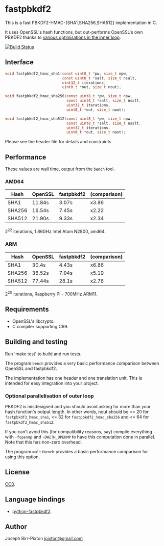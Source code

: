 # fastpbkdf2
This is a fast PBKDF2-HMAC-{SHA1,SHA256,SHA512} implementation in C.

It uses OpenSSL's hash functions, but out-performs OpenSSL's own PBKDF2
thanks to [various optimisations in the inner loop](https://jbp.io/2015/08/11/pbkdf2-performance-matters/#strategies).

[![Build Status](https://travis-ci.org/ctz/fastpbkdf2.svg)](https://travis-ci.org/ctz/fastpbkdf2)

## Interface

```c
void fastpbkdf2_hmac_sha1(const uint8_t *pw, size_t npw,
                          const uint8_t *salt, size_t nsalt,
                          uint32_t iterations,
                          uint8_t *out, size_t nout);

void fastpbkdf2_hmac_sha256(const uint8_t *pw, size_t npw,
                            const uint8_t *salt, size_t nsalt,
                            uint32_t iterations,
                            uint8_t *out, size_t nout);

void fastpbkdf2_hmac_sha512(const uint8_t *pw, size_t npw,
                            const uint8_t *salt, size_t nsalt,
                            uint32_t iterations,
                            uint8_t *out, size_t nout);
```

Please see the header file for details and constraints.

## Performance

These values are wall time, output from the `bench` tool.

### AMD64
Hash     | OpenSSL     | fastpbkdf2   | (comparison)
---------|-------------|--------------|--------------
SHA1     | 11.84s      | 3.07s        | x3.86
SHA256   | 16.54s      | 7.45s        | x2.22
SHA512   | 21.90s      | 9.33s        | x2.34

2<sup>22</sup> iterations, 1.86GHz Intel Atom N2800, amd64.

### ARM
Hash     | OpenSSL     | fastpbkdf2   | (comparison)
---------|-------------|--------------|--------------
SHA1     | 30.4s       | 4.43s        | x6.86
SHA256   | 36.52s      | 7.04s        | x5.19
SHA512   | 77.44s      | 28.1s        | x2.76

2<sup>20</sup> iterations, Raspberry Pi - 700MHz ARM11.

## Requirements
* OpenSSL's libcrypto.
* C compiler supporting C99.

## Building and testing
Run 'make test' to build and run tests.

The program `bench` provides a very basic performance comparison between OpenSSL and fastpbkdf2.

The implementation has one header and one translation unit.  This
is intended for easy integration into your project.

### Optional parallelisation of outer loop
PBKDF2 is misdesigned and you should avoid asking for more than your hash function's output length.
In other words, nout should be <= 20 for `fastpbkdf2_hmac_sha1`, <= 32 for `fastpbkdf2_hmac_sha256`
and <= 64 for `fastpbkdf2_hmac_sha512`.

If you can't avoid this (for compatibility reasons, say) compile everything with `-fopenmp`
and `-DWITH_OPENMP` to have this computation done in parallel.  Note that this has non-zero
overhead.

The program `multibench` provides a basic performance comparison for using this option.

## License
[CC0](https://creativecommons.org/publicdomain/zero/1.0/).

## Language bindings
* [python-fastpbkdf2](https://github.com/Ayrx/python-fastpbkdf2).

## Author
Joseph Birr-Pixton <jpixton@gmail.com>
